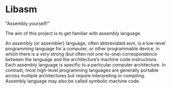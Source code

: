 # Libasm
"Assembly yourself!"

The aim of this project is to get familiar with assembly language.

An assembly (or assembler) language, often abbreviated asm, is a low-level programming language for a computer, or other programmable device, in which there is a very strong (but often not one-to-one) correspondence between the language and the architecture’s machine code instructions.
Each assembly language is specific to a particular computer architecture.
In contrast, most high-level programming languages are generally portable across multiple architectures but require interpreting or compiling.
Assembly language may also be called symbolic machine code.
